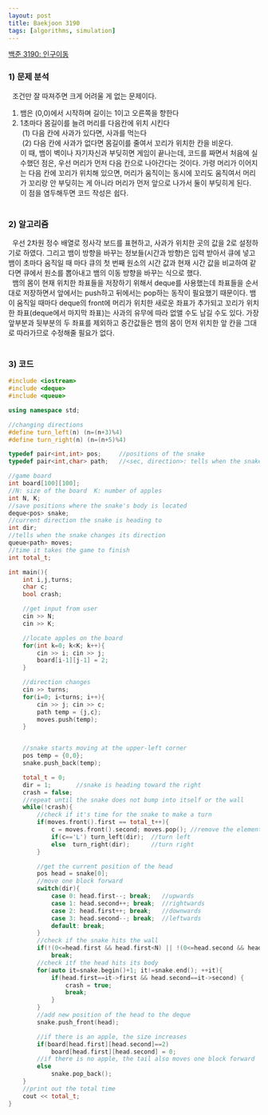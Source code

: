 ```yaml
---
layout: post
title: Baekjoon 3190
tags: [algorithms, simulation]
---
```


[백준 3190: 인구이동](https://www.acmicpc.net/problem/3190)

### 1) 문제 분석<br>
&nbsp;&nbsp;조건만 잘 따져주면 크게 어려울 게 없는 문제이다.<br>
1. 뱀은 (0,0)에서 시작하며 길이는 1이고 오른쪽을 향한다<br>
2. 1초마다 몸길이를 늘려 머리를 다음칸에 위치 시킨다<br>
&nbsp;(1) 다음 칸에 사과가 있다면, 사과를 먹는다<br>
&nbsp;(2) 다음 칸에 사과가 없다면 몸길이를 줄여서 꼬리가 위치한 칸을 비운다.<br>
이 때, 뱀이 벽이나 자기자신과 부딪히면 게임이 끝나는데, 코드를 짜면서 처음에 실수했던 점은, 우선 머리가 먼저 다음 칸으로 나아간다는 것이다. 가령 머리가 이어지는 다음 칸에 꼬리가 위치해 있으면, 머리가 움직이는 동시에 꼬리도 움직여서 머리가 꼬리랑 안 부딪히는 게 아니라 머리가 먼저 앞으로 나가서 둘이 부딪히게 된다. 이 점을 염두해두면 코드 작성은 쉽다.<br><br>

### 2) 알고리즘<br>
&nbsp;&nbsp;우선 2차원 정수 배열로 정사각 보드를 표현하고, 사과가 위치한 곳의 값을 2로 설정하기로 하였다. 그리고 뱀이 방향을 바꾸는 정보들(시간과 방향)은 입력 받아서 큐에 넣고 뱀이 초마다 움직일 때 마다 큐의 첫 번째 원소의 시간 값과 현재 시간 값을 비교하여 같다면 큐에서 원소를 뽑아내고 뱀의 이동 방향을 바꾸는 식으로 했다. <br>
&nbsp;&nbsp;뱀의 몸이 현재 위치한 좌표들을 저장하기 위해서 deque를 사용했는데 좌표들을 순서대로 저장하면서 앞에서는 push하고 뒤에서는 pop하는 동작이 필요했기 때문이다. 뱀이 움직일 때마다 deque의 front에 머리가 위치한 새로운 좌표가 추가되고 꼬리가 위치한 좌표(deque에서 마지막 좌표)는 사과의 유무에 따라 없앨 수도 남길 수도 있다. 가장 앞부분과 뒷부분의 두 좌표를 제외하고 중간값들은 뱀의 몸이 먼저 위치한 앞 칸을 그대로 따라가므로 수정해줄 필요가 없다.<br><br>

### 3) 코드<br>
~~~cpp
#include <iostream>
#include <deque>
#include <queue>

using namespace std;

//changing directions
#define turn_left(n) (n=(n+3)%4)
#define turn_right(n) (n=(n+5)%4)

typedef pair<int,int> pos;     //positions of the snake
typedef pair<int,char> path;   //<sec, direction>: tells when the snake changes its direction

//game board
int board[100][100];
//N: size of the board  K: number of apples
int N, K;
//save positions where the snake's body is located
deque<pos> snake;
//current direction the snake is heading to
int dir;
//tells when the snake changes its direction
queue<path> moves;
//time it takes the game to finish
int total_t;

int main(){
    int i,j,turns;
    char c;
    bool crash;

    //get input from user
    cin >> N;
    cin >> K;

    //locate apples on the board
    for(int k=0; k<K; k++){
        cin >> i; cin >> j;
        board[i-1][j-1] = 2;
    }

    //direction changes
    cin >> turns;
    for(i=0; i<turns; i++){
        cin >> j; cin >> c;
        path temp = {j,c};
        moves.push(temp);
    }


    //snake starts moving at the upper-left corner
    pos temp = {0,0};
    snake.push_back(temp);

    total_t = 0;
    dir = 1;       //snake is heading toward the right
    crash = false;
    //repeat until the snake does not bump into itself or the wall
    while(!crash){
        //check if it's time for the snake to make a turn
        if(moves.front().first == total_t++){
            c = moves.front().second; moves.pop(); //remove the element from the queue
            if(c=='L') turn_left(dir);  //turn left
            else  turn_right(dir);      //turn right
        }

        //get the current position of the head
        pos head = snake[0];
        //move one block forward
        switch(dir){
            case 0: head.first--; break;   //upwards
            case 1: head.second++; break;  //rightwards
            case 2: head.first++; break;   //downwards
            case 3: head.second--; break;  //leftwards
            default: break;
        }
        //check if the snake hits the wall
        if(!(0<=head.first && head.first<N) || !(0<=head.second && head.second<N))
            break;
        //check itf the head hits its body
        for(auto it=snake.begin()+1; it!=snake.end(); ++it){
            if(head.first==it->first && head.second==it->second) {
                crash = true;
                break;
            }
        }
        //add new position of the head to the deque
        snake.push_front(head);

        //if there is an apple, the size increases
        if(board[head.first][head.second]==2)
            board[head.first][head.second] = 0;
        //if there is no apple, the tail also moves one block forward
        else
            snake.pop_back();
    }
    //print out the total time
    cout << total_t;
}
~~~
